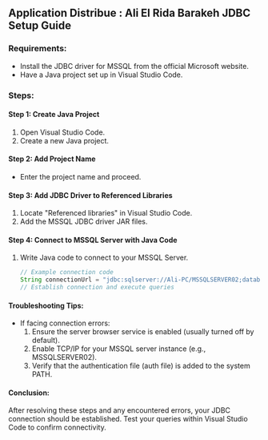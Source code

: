 ## Application Distribue : Ali El Rida Barakeh JDBC Setup Guide

### Requirements:
- Install the JDBC driver for MSSQL from the official Microsoft website.
- Have a Java project set up in Visual Studio Code.

### Steps:

#### Step 1: Create Java Project
1. Open Visual Studio Code.
2. Create a new Java project.

#### Step 2: Add Project Name
- Enter the project name and proceed.

#### Step 3: Add JDBC Driver to Referenced Libraries
1. Locate "Referenced libraries" in Visual Studio Code.
2. Add the MSSQL JDBC driver JAR files.

#### Step 4: Connect to MSSQL Server with Java Code
1. Write Java code to connect to your MSSQL Server.
   ```java
   // Example connection code
   String connectionUrl = "jdbc:sqlserver://Ali-PC/MSSQLSERVER02;databaseName=HR;integratedSecurity=true;trustServerCertificate=true;";
   // Establish connection and execute queries
   ```

#### Troubleshooting Tips:
- If facing connection errors:
  1. Ensure the server browser service is enabled (usually turned off by default).
  2. Enable TCP/IP for your MSSQL server instance (e.g., MSSQLSERVER02).
  3. Verify that the authentication file (auth file) is added to the system PATH.

#### Conclusion:
After resolving these steps and any encountered errors, your JDBC connection should be established. Test your queries within Visual Studio Code to confirm connectivity.
